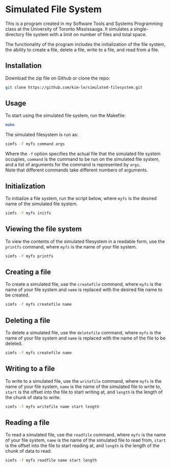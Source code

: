 # Simulated File System
This is a program created in my Software Tools and Systems Programming class at the University of Toronto Mississauga. It simulates a single-directory file system with a limit on number of files and total space. 

The functionality of the program includes the initialization of the file system, the ability to create a file, delete a file, write to a file, and read from a file.

## Installation
Download the zip file on Github or clone the repo:

```bash
git clone https://github.com/kim-le/simulated-filesystem.git
```

## Usage
To start using the simulated file system, run the Makefile:
```bash
make
```
The simulated filesystem is run as:
```bash
simfs -f myfs command args
```
Where the `-f` option specifies the actual file that the simulated file system occupies, `command` is the command to be run on the simulated file system, and a list of arguments for the command is represented by `args`.  
Note that different commands take different numbers of arguments.

## Initialization
To initialize a file system, run the script below, where `myfs` is the desired name of the simulated file system.

```bash
simfs -f myfs initfs
```

## Viewing the file system
To view the contents of the simulated filesystem in a readable form, use the `printfs` command, where `myfs` is the name of your file system.
```bash
simfs -f myfs printfs
```

## Creating a file
To create a simulated file, use the `createfile` command, where `myfs` is the name of your file system and `name` is replaced with the desired file name to be created. 
```bash
simfs -f myfs createfile name
```

## Deleting a file
To delete a simulated file, use the `deletefile` command, where `myfs` is the name of your file system and `name` is replaced with the name of the file to be deleted. 
```bash
simfs -f myfs createfile name
```

## Writing to a file
To write to a simulated file, use the `writefile` command, where `myfs` is the name of your file system, `name` is the name of the simulated file to write to, `start` is the offset into the file to start writing at, and `length` is the length of the chunk of data to write.
```bash
simfs -f myfs writefile name start length
```

## Reading a file
To read a simulated file, use the `readfile` command, where `myfs` is the name of your file system, `name` is the name of the simulated file to read from, `start` is the offset into the file to start reading at, and `length` is the length of the chunk of data to read.
```bash
simfs -f myfs readfile name start length
```
